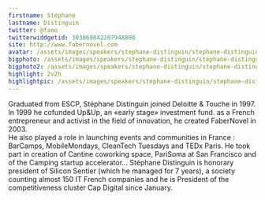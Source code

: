 ```yaml
---
firstname: Stéphane 
lastname: Distinguin
twitter: @fano
twitterwiddgetid: 303869842207948800
site: http://www.fabernovel.com
avatar: /assets/images/speakers/stephane-distinguin/stephane-distinguin1.png
bigphoto: /assets/images/speakers/stephane-distinguin/stephane-distinguin2.png
bigphoto2: /assets/images/speakers/stephane-distinguin/stephane-distinguin3.png
highlight: 2v2h
highlightpic: /assets/images/speakers/stephane-distinguin/stephane-distinguin4.png
---
```


Graduated from ESCP, Stéphane Distinguin joined Deloitte & Touche in 1997. In 1999 he cofunded Up&Up, an «early stage» investment fund. as a French entrepreneur and activist in the field of innovation, he created FaberNovel in 2003.  
He also played a role in launching events and communities in France :  BarCamps, MobileMondays, CleanTech Tuesdays and TEDx Paris. He took part in creation of Cantine coworking space, PariSoma at San Francisco and of the Camping  startup accelerator... 
Stéphane Distinguin is honorary president of Silicon Sentier (which he managed for 7 years), a society counting almost 150 IT French companies and he is President of the competitiveness cluster Cap Digital since January. 


